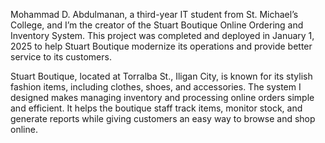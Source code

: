 Mohammad D. Abdulmanan, a third-year IT student from St. Michael’s College, and I’m the creator of the Stuart Boutique Online Ordering and Inventory System. This project was completed and deployed in January 1, 2025 to help Stuart Boutique modernize its operations and provide better service to its customers.

Stuart Boutique, located at Torralba St., Iligan City, is known for its stylish fashion items, including clothes, shoes, and accessories. The system I designed makes managing inventory and processing online orders simple and efficient. It helps the boutique staff track items, monitor stock, and generate reports while giving customers an easy way to browse and shop online.

